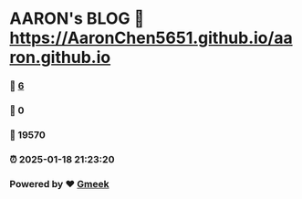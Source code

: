 # AARON's BLOG :link: https://AaronChen5651.github.io/aaron.github.io 
### :page_facing_up: [6](https://AaronChen5651.github.io/aaron.github.io/tag.html) 
### :speech_balloon: 0 
### :hibiscus: 19570 
### :alarm_clock: 2025-01-18 21:23:20 
### Powered by :heart: [Gmeek](https://github.com/Meekdai/Gmeek)
